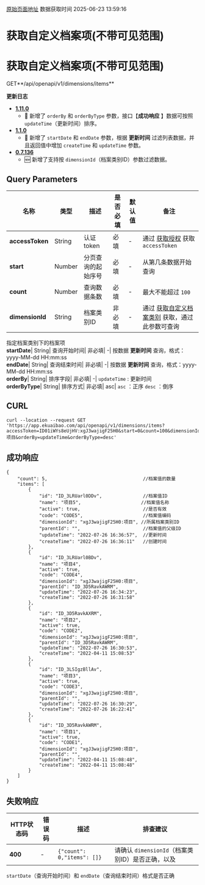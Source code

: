 [原始页面地址](https://docs.ekuaibao.com/docs/open-api/dimensions/get-dimension-items)
数据获取时间 2025-06-23 13:59:16

# 获取自定义档案项(不带可见范围)

# 获取自定义档案项(不带可见范围)  
  
GET**/api/openapi/v1/dimensions/items**

**更新日志**

  * [**1.11.0**](/updateLog/update-log#1110)
    * 🐞 新增了 `orderBy` 和 `orderByType` 参数，接口【**成功响应** 】数据可按照 `updateTime`（更新时间）排序。
  * [**1.1.0**](/updateLog/update-log#110)
    * 🐞 新增了 `startDate` 和 `endDate` 参数，根据 **更新时间** 过滤列表数据，并且返回值中增加 `createTime` 和 `updateTime` 参数。
  * [**0.7.136**](/updateLog/update-log#07136)
    * 🆕 新增了支持按 `dimensionId`（档案类别ID）参数过滤数据。



## Query Parameters​

名称| 类型| 描述| 是否必填| 默认值| 备注  
---|---|---|---|---|---  
**accessToken**|  String| 认证token| 必填| -| 通过 [获取授权](/docs/open-api/getting-started/auth) 获取 `accessToken`  
**start**|  Number| 分页查询的起始序号| 必填| -| 从第几条数据开始查询  
**count**|  Number| 查询数据条数| 必填| -| 最大不能超过 `100`  
**dimensionId**|  String| 档案类别ID| 非必填| -| 通过 [获取自定义档案类别](/docs/open-api/dimensions/get-dimensions) 获取，通过此参数可查询  
指定档案类别下的档案项  
**startDate**|  String| 查询开始时间| 非必填| -| 按数据 **更新时间** 查询，格式：yyyy-MM-dd HH:mm:ss  
**endDate**|  String| 查询结束时间| 非必填| -| 按数据 **更新时间** 查询，格式：yyyy-MM-dd HH:mm:ss  
**orderBy**|  String| 排序字段| 非必填| -| `updateTime` : 更新时间  
**orderByType**|  String| 排序方式| 非必填| asc| `asc` ：正序 `desc` ：倒序  
  
## CURL​
    
    
    curl --location --request GET 'https://app.ekuaibao.com/api/openapi/v1/dimensions/items?accessToken=ID01iWYs8eUjHV:xgJ3wajigF25H0&start=0&count=100&dimensionId=xgJ3wajigF25H0:项目&orderBy=updateTime&orderByType=desc'  
    

## 成功响应​
    
    
    {  
        "count": 5,	                                  //档案值的数量  
        "items": [  
            {  
                "id": "ID_3LRUarl0DDv",               //档案值ID  
                "name": "项目5",                      //档案值名称  
                "active": true,                       //是否有效  
                "code": "CODE5",                      //档案值编码  
                "dimensionId": "xgJ3wajigF25H0:项目", //所属档案类别ID  
                "parentId": "",                       //档案值的父级ID  
                "updateTime": "2022-07-26 16:36:57",  //更新时间  
                "createTime": "2022-07-26 16:36:11"   //创建时间  
            },  
            {  
                "id": "ID_3LRUarl0BDv",  
                "name": "项目4",  
                "active": true,  
                "code": "CODE4",  
                "dimensionId": "xgJ3wajigF25H0:项目",  
                "parentId": "ID_3D5RavkAWRM",  
                "updateTime": "2022-07-26 16:34:23",  
                "createTime": "2022-07-26 16:31:58"  
            },  
            {  
                "id": "ID_3D5RavkAXRM",  
                "name": "项目2",  
                "active": true,  
                "code": "CODE2",  
                "dimensionId": "xgJ3wajigF25H0:项目",  
                "parentId": "ID_3D5RavkAWRM",  
                "updateTime": "2022-07-26 16:30:53",  
                "createTime": "2022-04-11 15:08:53"  
            },  
            {  
                "id": "ID_3LSIgzBllAv",  
                "name": "项目3",  
                "active": true,  
                "code": "CODE3",  
                "dimensionId": "xgJ3wajigF25H0:项目",  
                "parentId": "",  
                "updateTime": "2022-07-26 16:30:29",  
                "createTime": "2022-07-26 16:22:41"  
            },  
            {  
                "id": "ID_3D5RavkAWRM",  
                "name": "项目1",  
                "active": true,  
                "code": "CODE1",  
                "dimensionId": "xgJ3wajigF25H0:项目",  
                "parentId": "",  
                "updateTime": "2022-04-11 15:08:48",  
                "createTime": "2022-04-11 15:08:48"  
            }  
        ]  
    }  
    

## 失败响应​

HTTP状态码| 错误码| 描述| 排查建议  
---|---|---|---  
**400**|  -| `{"count": 0,"items": []}`| 请确认 `dimensionId`（档案类别ID）是否正确，以及  
`startDate`（查询开始时间）和 `endDate`（查询结束时间）格式是否正确

